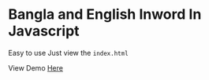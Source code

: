 # Bangla and English Inword In Javascript
Easy to use Just view the `index.html`

View Demo [Here](https://zamanz.github.io/number-to-word)
